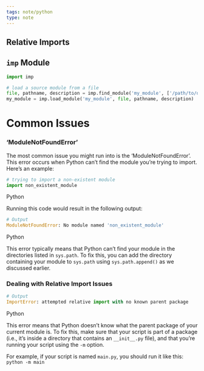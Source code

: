 ```yaml
---
tags: note/python
type: note
---
```

## Relative Imports


## `imp` Module
```python
import imp

# load a source module from a file
file, pathname, description = imp.find_module('my_module', ['/path/to/directory'])
my_module = imp.load_module('my_module', file, pathname, description)

```

# Common Issues
### ‘ModuleNotFoundError’

The most common issue you might run into is the ‘ModuleNotFoundError’. This error occurs when Python can’t find the module you’re trying to import. Here’s an example:

```python
# trying to import a non-existent module
import non_existent_module
```

Python

Running this code would result in the following output:

```python
# Output
ModuleNotFoundError: No module named 'non_existent_module'
```

Python

This error typically means that Python can’t find your module in the directories listed in `sys.path`. To fix this, you can add the directory containing your module to `sys.path` using `sys.path.append()` as we discussed earlier.

### Dealing with Relative Import Issues
```python
# Output
ImportError: attempted relative import with no known parent package
```

Python

This error means that Python doesn’t know what the parent package of your current module is. To fix this, make sure that your script is part of a package (i.e., it’s inside a directory that contains an `__init__.py` file), and that you’re running your script using the `-m` option.

For example, if your script is named `main.py`, you should run it like this: `python -m main`